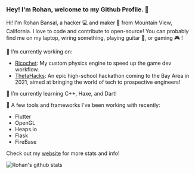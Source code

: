 ### Hey! I'm Rohan, welcome to my Github Profile. 👋

Hi! I'm Rohan Bansal, a hacker 💻 and maker :hammer: from Mountain View, California. I love to code and contribute to open-source! You can probably find me on my laptop, wiring something, playing guitar :guitar:, or gaming :video_game: !

🔭 I’m currently working on:

- [Ricochet](https://github.com/Rohan-Bansal/Ricochet): My custom physics engine to speed up the game dev workflow. 
- [ThetaHacks](https://github.com/ThetaHacks): An epic high-school hackathon coming to the Bay Area in 2021, aimed at bringing the world of tech to prospective engineers!

🌱 I’m currently learning C++, Haxe, and Dart!

:game_die: A few tools and frameworks I've been working with recently:

- Flutter
- OpenGL
- Heaps.io
- Flask
- FireBase

Check out my [website](https://rohanbansal.me) for more stats and info!

![Rohan's github stats](https://github-readme-stats.vercel.app/api?username=rohan-bansal&show_icons=true&hide_border=true&count_private=true&theme=dracula)
